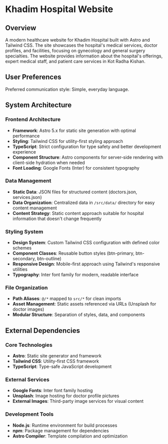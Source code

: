 # Khadim Hospital Website

## Overview

A modern healthcare website for Khadim Hospital built with Astro and Tailwind CSS. The site showcases the hospital's medical services, doctor profiles, and facilities, focusing on gynecology and general surgery specialties. The website provides information about the hospital's offerings, expert medical staff, and patient care services in Kot Radha Kishan.

## User Preferences

Preferred communication style: Simple, everyday language.

## System Architecture

### Frontend Architecture
- **Framework**: Astro 5.x for static site generation with optimal performance
- **Styling**: Tailwind CSS for utility-first styling approach
- **TypeScript**: Strict configuration for type safety and better development experience
- **Component Structure**: Astro components for server-side rendering with client-side hydration when needed
- **Font Loading**: Google Fonts (Inter) for consistent typography

### Data Management
- **Static Data**: JSON files for structured content (doctors.json, services.json)
- **Data Organization**: Centralized data in `/src/data/` directory for easy content management
- **Content Strategy**: Static content approach suitable for hospital information that doesn't change frequently

### Styling System
- **Design System**: Custom Tailwind CSS configuration with defined color schemes
- **Component Classes**: Reusable button styles (btn-primary, btn-secondary, btn-outline)
- **Responsive Design**: Mobile-first approach using Tailwind's responsive utilities
- **Typography**: Inter font family for modern, readable interface

### File Organization
- **Path Aliases**: `@/*` mapped to `src/*` for clean imports
- **Asset Management**: Static assets referenced via URLs (Unsplash for doctor images)
- **Modular Structure**: Separation of styles, data, and components

## External Dependencies

### Core Technologies
- **Astro**: Static site generator and framework
- **Tailwind CSS**: Utility-first CSS framework
- **TypeScript**: Type-safe JavaScript development

### External Services
- **Google Fonts**: Inter font family hosting
- **Unsplash**: Image hosting for doctor profile pictures
- **External Images**: Third-party image services for visual content

### Development Tools
- **Node.js**: Runtime environment for build processes
- **npm**: Package management for dependencies
- **Astro Compiler**: Template compilation and optimization